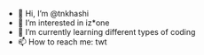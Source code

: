 - 👋 Hi, I’m @tnkhashi
- 👀 I’m interested in iz*one
- 🌱 I’m currently learning different types of coding
- 📫 How to reach me: twt

<!---
tnkhashi/tnkhashi is a ✨ special ✨ repository because its `README.md` (this file) appears on your GitHub profile.
You can click the Preview link to take a look at your changes.
--->
